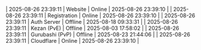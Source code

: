 | 2025-08-26 23:39:11 | Website | Online | 2025-08-26 23:39:10 |
| 2025-08-26 23:39:11 | Registration | Online | 2025-08-26 23:39:10 |
| 2025-08-26 23:39:11 | Auth Server | Offline | 2025-08-18 09:33:31 |
| 2025-08-26 23:39:11 | Kezan (PvE) | Offline | 2025-08-03 17:58:02 |
| 2025-08-26 23:39:11 | Gurubashi (PvP) | Offline | 2025-08-23 21:44:06 |
| 2025-08-26 23:39:11 | Cloudflare | Online | 2025-08-26 23:39:10 |
